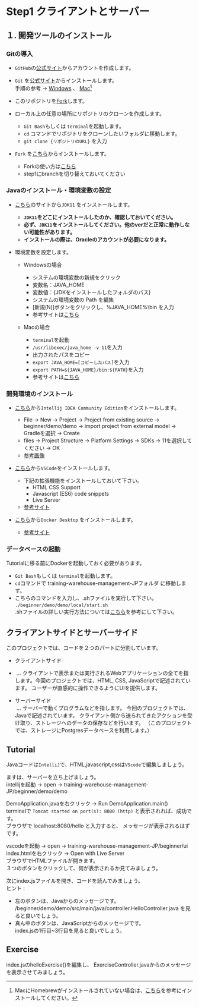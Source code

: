 # Step1 クライアントとサーバー

## １. 開発ツールのインストール

### Gitの導入

- `GitHub`の[公式サイト](https://github.co.jp)からアカウントを作成します。

- `Git` を[公式サイト](https://git-scm.com/downloads)からインストールします。  
手順の参考 → [Windows](https://www.curict.com/item/60/60bfe0e.html) 、 [Mac](https://zenn.dev/inablog/articles/25f6ac101d0b45)[^1]

[^1]: MacにHomebrewがインストールされていない場合は、[こちら](https://aiacademy.jp/media/?p=2817)を参考にインストールしてください。

- このリポジトリを[Fork](https://docs.github.com/ja/get-started/quickstart/fork-a-repo)します。

- ローカル上の任意の場所にリポジトリのクローンを作成します。  
  - `Git Bash`もしくは `terminal`を起動します。  
  - `cd` コマンドでリポジトリをクローンしたいフォルダに移動します。  
  - `git clone {リポジトリのURL}`&nbsp;を入力
- `Fork` を[こちら](https://git-fork.com/)からインストールします。
  - Forkの使い方は[こちら](https://qiita.com/AyakoKataoka/items/e1b0a2a2b2c85de4c1e3)
  - step1にbranchを切り替えておいてください

### Javaのインストール・環境変数の設定

- [こちら](https://www.oracle.com/java/technologies/downloads/#java11)のサイトから`JDK11` をインストールします。
  - **`JDK11`をどこにインストールしたのか、確認しておいてください。**
  - **必ず、`JDK11`をインストールしてください。他のverだと正常に動作しない可能性があります。**
  - **インストールの際は、Oracleのアカウントが必要になります。**

- 環境変数を設定します。
  - Windowsの場合
    - システムの環境変数の新規をクリック
    - 変数名：JAVA_HOME
    - 変数値：{JDKをインストールしたフォルダのパス}
    - システムの環境変数の Path を編集
    - [新規(N)]ボタンをクリックし、%JAVA_HOME%\bin を入力
    - 参考サイトは[こちら](https://itc.tokyo/linux/export-command/)

  - Macの場合
    - `terminal`を起動
    - `/usr/libexec/java_home -v 11`を入力
    - 出力されたパスをコピー
    - `export JAVA_HOME=[コピーしたパス]`を入力
    - `export PATH=${JAVA_HOME}/bin:${PATH}`を入力
    - 参考サイトは[こちら](https://qiita.com/niwasawa/items/460ccd0fa0041e7a24911)


### 開発環境のインストール

- [こちら](https://www.jetbrains.com/ja-jp/idea/download/other.html)から`Intellij IDEA Community Edition`をインストールします。
  - File -> New -> Project -> Project from existing source -> beginner/demo/demo -> import project from external model -> Gradleを選択 -> Create
  - files -> Project Structure -> Platform Settings -> SDKs -> 11を選択してください -> OK
  - [参考画像](https://github.com/amajakai14/training-warehouse-management/blob/step1-client-and-server/intellij.md)

- [こちら](https://code.visualstudio.com/)から`VSCode`をインストールします。
  - 下記の拡張機能をインストールしておいて下さい。
    - HTML CSS Support
    - Javascript (ES6) code snippets
    - Live Server
  - [参考サイト](https://qiita.com/KNR109/items/5f933df1292564e6dc70)

- [こちら](https://docs.docker.com/desktop/install/windows-install/)から`Docker Desktop` をインストールします。
  - [参考サイト](https://www.kagoya.jp/howto/cloud/container/wsl2_docker/)

### データベースの起動

Tutorialに移る前にDockerを起動しておく必要があります。
- `Git Bash`もしくは `terminal`を起動します。
- `cd`コマンドで training-warehouse-management-JPフォルダ に移動します。  
- こちらのコマンドを入力し、.shファイルを実行して下さい。
  `./beginner/demo/demo/local/start.sh`  
  .shファイルの詳しい実行方法については[こちら](https://linuxfan.info/post-1486)を参考にして下さい。

## クライアントサイドとサーバーサイド

このプロジェクトでは、コードを２つのパートに分割しています。
  - クライアントサイド  
- &nbsp;… クライアントで表示または実行されるWebアプリケーションの全てを指します。今回のプロジェクトでは、HTML, CSS, JavaScriptで記述されています。
ユーザーが直感的に操作できるようにUIを提供します。

- サーバーサイド  
&nbsp;… サーバーで動くプログラムなどを指します。
今回のプロジェクトでは、Javaで記述されています。
クライアント側から送られてきたアクションを受け取り、ストレージへのデータの保存などを行います。
（このプロジェクトでは、ストレージにPostgresデータベースを利用します。）


## Tutorial
Javaコードは`IntelliJ`で、HTML,javascript,cssは`VScode`で編集しましょう。

ますは、サーバーを立ち上げましょう。  
intellijを起動 -> open -> training-warehouse-management-JP/beginner/demo/demo

DemoApplication.javaを右クリック -> Run DemoApplication.main()  
terminalで
`Tomcat started on port(s): 8080 (http)`
と表示されれば、成功です。  
ブラウザで localhost:8080/hello と入力すると、
メッセージが表示されるはずです。

vscodeを起動 -> open -> training-warehouse-management-JP/beginner/ui  
index.htmlを右クリック -> Open with Live Server  
ブラウザでHTMLファイルが開きます。  
３つのボタンをクリックして、何が表示されるか見てみましょう。

次にindex.jsファイルを開き、コードを読んでみましょう。  
ヒント :
 - 左のボタンは、Javaからのメッセージです。
/beginner/demo/demo/src/main/java/controller.HelloController.java を見ると良いでしょう。 
 - 真ん中のボタンは、JavaScriptからのメッセージです。  
index.jsの1行目~3行目を見ると良いでしょう。

## Exercise
index.jsのhelloExercise()を編集し、
ExerciseController.javaからのメッセージを表示させてみましょう。